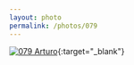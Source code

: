 ```yaml
---
layout: photo
permalink: /photos/079
---
```


[![079 Arturo](https://c2.staticflickr.com/6/5786/21315193265_5067529be6_b.jpg)](https://www.flickr.com/photos/131440297@N08/21315193265/){:target="_blank"}
